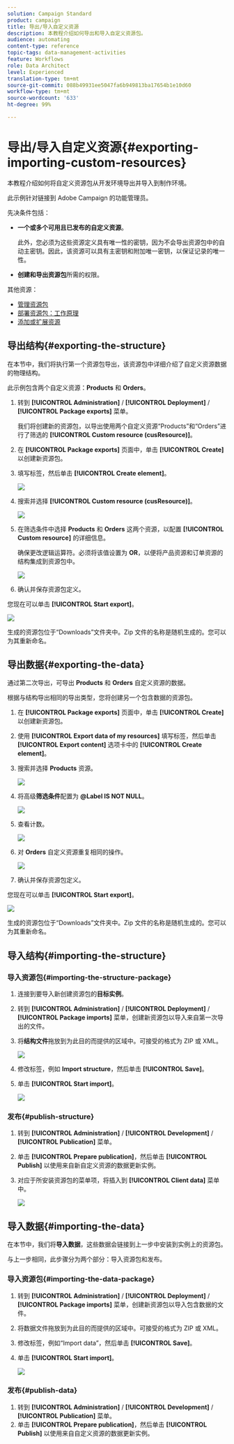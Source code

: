 ```yaml
---
solution: Campaign Standard
product: campaign
title: 导出/导入自定义资源
description: 本教程介绍如何导出和导入自定义资源包。
audience: automating
content-type: reference
topic-tags: data-management-activities
feature: Workflows
role: Data Architect
level: Experienced
translation-type: tm+mt
source-git-commit: 088b49931ee5047fa6b949813ba17654b1e10d60
workflow-type: tm+mt
source-wordcount: '633'
ht-degree: 99%

---
```



# 导出/导入自定义资源{#exporting-importing-custom-resources}

本教程介绍如何将自定义资源包从开发环境导出并导入到制作环境。

此示例针对链接到 Adobe Campaign 的功能管理员。

先决条件包括：

* **一个或多个可用且已发布的自定义资源**。

   此外，您必须为这些资源定义具有唯一性的密钥，因为不会导出资源包中的自动主密钥。因此，该资源可以具有主密钥和附加唯一密钥，以保证记录的唯一性。
* **创建和导出资源包**&#x200B;所需的权限。

其他资源：

* [管理资源包](../../automating/using/managing-packages.md)
* [部署资源包：工作原理](../../developing/using/data-model-concepts.md)
* [添加或扩展资源](../../developing/using/key-steps-to-add-a-resource.md)

## 导出结构{#exporting-the-structure}

在本节中，我们将执行第一个资源包导出，该资源包中详细介绍了自定义资源数据的物理结构。

此示例包含两个自定义资源：**Products** 和 **Orders**。

1. 转到 **[!UICONTROL Administration]** / **[!UICONTROL Deployment]** / **[!UICONTROL Package exports]** 菜单。

   我们将创建新的资源包，以导出使用两个自定义资源“Products”和“Orders”进行了筛选的 **[!UICONTROL Custom resource (cusResource)]**。

1. 在 **[!UICONTROL Package exports]** 页面中，单击 **[!UICONTROL Create]** 以创建新资源包。
1. 填写标签，然后单击 **[!UICONTROL Create element]**。

   ![](assets/cusresources_export1.png)

1. 搜索并选择 **[!UICONTROL Custom resource (cusResource)]**。

   ![](assets/cusresources_export2.png)

1. 在筛选条件中选择 **Products** 和 **Orders** 这两个资源，以配置 **[!UICONTROL Custom resource]** 的详细信息。

   确保更改逻辑运算符。必须将该值设置为 **OR**，以便将产品资源和订单资源的结构集成到资源包中。

   ![](assets/cusresources_export3.png)

1. 确认并保存资源包定义。

您现在可以单击 **[!UICONTROL Start export]**。

![](assets/cusresources_export4.png)

生成的资源包位于“Downloads”文件夹中。Zip 文件的名称是随机生成的。您可以为其重新命名。

## 导出数据{#exporting-the-data}

通过第二次导出，可导出 **Products** 和 **Orders** 自定义资源的数据。

根据与结构导出相同的导出类型，您将创建另一个包含数据的资源包。

1. 在 **[!UICONTROL Package exports]** 页面中，单击 **[!UICONTROL Create]** 以创建新资源包。
1. 使用 **[!UICONTROL Export data of my resources]** 填写标签，然后单击 **[!UICONTROL Export content]** 选项卡中的 **[!UICONTROL Create element]**。
1. 搜索并选择 **Products** 资源。

   ![](assets/cusresources_exportdata1.png)

1. 将高级&#x200B;**筛选条件**&#x200B;配置为 **@Label IS NOT NULL**。

   ![](assets/cusresources_exportdata2.png)

1. 查看计数。

   ![](assets/cusresources_exportdata3.png)

1. 对 **Orders** 自定义资源重复相同的操作。

   ![](assets/cusresources_exportdata4.png)

1. 确认并保存资源包定义。

您现在可以单击 **[!UICONTROL Start export]**。

![](assets/cusresources_exportdata5.png)

生成的资源包位于“Downloads”文件夹中。Zip 文件的名称是随机生成的。您可以为其重新命名。

## 导入结构{#importing-the-structure}

### 导入资源包{#importing-the-structure-package}

1. 连接到要导入新创建资源包的&#x200B;**目标实例**。
1. 转到 **[!UICONTROL Administration]** / **[!UICONTROL Deployment]** / **[!UICONTROL Package imports]** 菜单，创建新资源包以导入来自第一次导出的文件。
1. 将&#x200B;**结构文件**&#x200B;拖放到为此目的而提供的区域中。可接受的格式为 ZIP 或 XML。

   ![](assets/cusresources_import2.png)

1. 修改标签，例如 **Import structure**，然后单击 **[!UICONTROL Save]**。
1. 单击 **[!UICONTROL Start import]**。

   ![](assets/cusresources_import3.png)

### 发布{#publish-structure}

1. 转到 **[!UICONTROL Administration]** / **[!UICONTROL Development]** / **[!UICONTROL Publication]** 菜单。
1. 单击 **[!UICONTROL Prepare publication]**，然后单击 **[!UICONTROL Publish]** 以使用来自新自定义资源的数据更新实例。
1. 对应于所安装资源包的菜单项，将插入到 **[!UICONTROL Client data]** 菜单中。

   ![](assets/cusresources_import1.png)

## 导入数据{#importing-the-data}

在本节中，我们将&#x200B;**导入数据**，这些数据会链接到上一步中安装到实例上的资源包。

与上一步相同，此步骤分为两个部分：导入资源包和发布。

### 导入资源包{#importing-the-data-package}

1. 转到 **[!UICONTROL Administration]** / **[!UICONTROL Deployment]** / **[!UICONTROL Package imports]** 菜单，创建新资源包以导入包含数据的文件。
1. 将数据文件拖放到为此目的而提供的区域中。可接受的格式为 ZIP 或 XML。
1. 修改标签，例如“Import data”，然后单击 **[!UICONTROL Save]**。
1. 单击 **[!UICONTROL Start import]**。

   ![](assets/cusresources_importdata.png)

### 发布{#publish-data}

1. 转到 **[!UICONTROL Administration]** / **[!UICONTROL Development]** / **[!UICONTROL Publication]** 菜单。
1. 单击 **[!UICONTROL Prepare publication]**，然后单击 **[!UICONTROL Publish]** 以使用来自自定义资源的数据更新实例。
